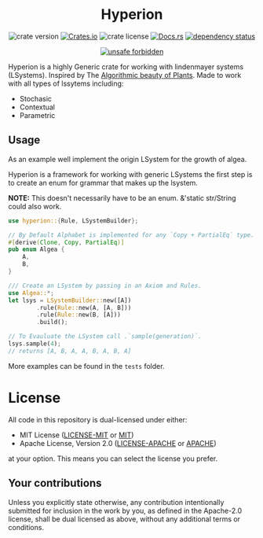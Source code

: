 <div align="center">

# Hyperion

![crate version](https://img.shields.io/crates/v/hyperion)
[![Crates.io](https://img.shields.io/crates/v/hyperion.svg)](https://crates.io/crates/hyperion)
![crate license](https://img.shields.io/github/license/wendivoid/hyperion)
[![Docs.rs](https://docs.rs/hexx/badge.svg)](https://docs.rs/hyperion)
[![dependency status](https://deps.rs/crate/hyperion/0.1.0/status.svg)](https://deps.rs/crate/hyperion)

[![unsafe forbidden](https://img.shields.io/badge/unsafe-forbidden-success.svg)](https://github.com/rust-secure-code/safety-dance/)

</div>

Hyperion is a highly Generic crate for working with lindenmayer systems (LSystems). Inspired by The [Algorithmic beauty of Plants](https://en.wikipedia.org/wiki/The_Algorithmic_Beauty_of_Plants). Made to work with all types of lssytems including:

- Stochasic
- Contextual
- Parametric

## Usage

As an example well implement the origin LSystem for the growth of algea.

Hyperion is a framework for working with generic LSystems the first step is to create an enum for grammar that makes up the lsystem.

**NOTE:** This doesn't necessarily have to be an enum. &'static str/String could also work.

```rust
use hyperion::{Rule, LSystemBuilder};

// By Default Alphabet is implemented for any `Copy + PartialEq` type.
#[derive(Clone, Copy, PartialEq)]
pub enum Algea {
    A,
    B,
}

/// Create an LSystem by passing in an Axiom and Rules.
use Algea::*;
let lsys = LSystemBuilder::new([A])
        .rule(Rule::new(A, [A, B]))
        .rule(Rule::new(B, [A]))
        .build();

// To Evauluate the LSystem call .`sample(generation)`. 
lsys.sample(4);
// returns [A, B, A, A, B, A, B, A]


```

More examples can be found in the `tests` folder.

# License

All code in this repository is dual-licensed under either:

- MIT License ([LICENSE-MIT](LICENSE-MIT) or [MIT](http://opensource.org/licenses/MIT))
- Apache License, Version 2.0 ([LICENSE-APACHE](./LICENSE_APACHE) or [APACHE](http://www.apache.org/licenses/LICENSE-2.0))

at your option. This means you can select the license you prefer.

## Your contributions
Unless you explicitly state otherwise, any contribution intentionally submitted for inclusion in the work by you, as defined in the Apache-2.0 license, shall be dual licensed as above, without any additional terms or conditions.
